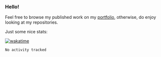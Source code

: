 ### Hello!

Feel free to browse my published work on my [portfolio](https://bumbleboss.xyz), otherwise, do enjoy looking at my repositories.

Just some nice stats:

[![wakatime](https://wakatime.com/badge/user/2283f3de-8c8e-4413-9ae1-8102f589dd6e.svg)](https://wakatime.com/@2283f3de-8c8e-4413-9ae1-8102f589dd6e)

<!--START_SECTION:waka-->

```txt
No activity tracked
```

<!--END_SECTION:waka-->
